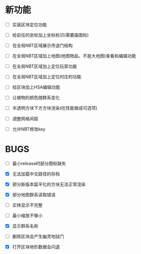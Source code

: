 # 新功能

- [ ] 实装区块定位功能
- [ ] 给前往的坐标加上坐标标识(需要画图标)
- [ ] 在全局NBT区域展示传送门结构
- [ ] 在全局NBT区域加上地图(地图物品，不是大地图)查看和编辑功能
- [ ] 在全局NBT区域加上定位玩家功能
- [ ] 在全局NBT区域加上定位村庄的功能
- [ ] 给区块加上HSA编辑功能
- [ ] 让植物的颜色随群系变化
- [ ] 半透明方块下方方块渲染(吃性能做成可选项)
- [ ] 调整网格间距
- [ ] 允许NBT修改key


# BUGS

- [ ] 最小release时部分图标缺失
- [x] 无法加载中文路径的存档

- [x] 部分新版本扁平化的方块无法正常渲染
- [X] 部分地图群系读取错误
- [ ] 实体显示不完整
- [ ] 最小缩放不够小
- [x] 显示群系名称
- [ ] 删除区块会产生幽灵地狱门

- [x] 打开区块地形数据会闪退
